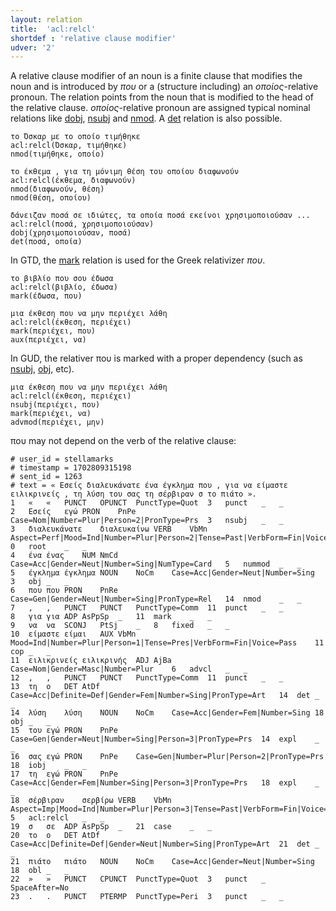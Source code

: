 ```yaml
---
layout: relation
title:  'acl:relcl'
shortdef : 'relative clause modifier'
udver: '2'
---
```


A relative clause modifier of an noun is a finite clause that modifies the noun and is introduced by *που* or a (structure including) an *οποίος*-relative pronoun. The relation points from the noun that is modified to the head of the relative clause. *οποίος*-relative pronoun are assigned typical nominal relations like  [dobj](obj), [nsubj](nsubj) and [nmod](nmod). A [det](det) relation is also possible.

~~~ sdparse
το Όσκαρ με το οποίο τιμήθηκε
acl:relcl(Όσκαρ, τιμήθηκε)
nmod(τιμήθηκε, οποίο)
~~~

~~~ sdparse
το έκθεμα , για τη μόνιμη θέση του οποίου διαφωνούν
acl:relcl(έκθεμα, διαφωνούν)
nmod(διαφωνούν, θέση)
nmod(θέση, οποίου)
~~~

~~~ sdparse
δάνειζαν ποσά σε ιδιώτες, τα οποία ποσά εκείνοι χρησιμοποιούσαν ...
acl:relcl(ποσά, χρησιμοποιούσαν)
dobj(χρησιμοποιούσαν, ποσά)
det(ποσά, οποία)
~~~

In GTD, the [mark](mark) relation is used for the Greek relativizer *που*.

~~~ sdparse
το βιβλίο που σου έδωσα
acl:relcl(βιβλίο, έδωσα)
mark(έδωσα, που)
~~~

~~~ sdparse
μια έκθεση που να μην περιέχει λάθη
acl:relcl(έκθεση, περιέχει)
mark(περιέχει, που)
aux(περιέχει, να)
~~~~


In GUD, the relativer που is marked with a proper dependency (such as [nsubj](), [obj](), etc).

~~~ sdparse
μια έκθεση που να μην περιέχει λάθη
acl:relcl(έκθεση, περιέχει)
nsubj(περιέχει, που)
mark(περιέχει, να)
advmod(περιέχει, μην)
~~~

 που may not depend on the verb of the relative clause:
 
~~~ conllu
# user_id = stellamarks
# timestamp = 1702809315198
# sent_id = 1263
# text = « Εσείς διαλευκάνατε ένα έγκλημα που , για να είμαστε ειλικρινείς , τη λύση του σας τη σέρβιραν σ το πιάτο ».
1	«	«	PUNCT	OPUNCT	PunctType=Quot	3	punct	_	_
2	Εσείς	εγώ	PRON	PnPe	Case=Nom|Number=Plur|Person=2|PronType=Prs	3	nsubj	_	_
3	διαλευκάνατε	διαλευκαίνω	VERB	VbMn	Aspect=Perf|Mood=Ind|Number=Plur|Person=2|Tense=Past|VerbForm=Fin|Voice=Act	0	root	_	_
4	ένα	ένας	NUM	NmCd	Case=Acc|Gender=Neut|Number=Sing|NumType=Card	5	nummod	_	_
5	έγκλημα	έγκλημα	NOUN	NoCm	Case=Acc|Gender=Neut|Number=Sing	3	obj	_	_
6	που	που	PRON	PnRe	Case=Gen|Gender=Neut|Number=Sing|PronType=Rel	14	nmod	_	_
7	,	,	PUNCT	PUNCT	PunctType=Comm	11	punct	_	_
8	για	για	ADP	AsPpSp	_	11	mark	_	_
9	να	να	SCONJ	PtSj	_	8	fixed	_	_
10	είμαστε	είμαι	AUX	VbMn	Mood=Ind|Number=Plur|Person=1|Tense=Pres|VerbForm=Fin|Voice=Pass	11	cop	_	_
11	ειλικρινείς	ειλικρινής	ADJ	AjBa	Case=Nom|Gender=Masc|Number=Plur	6	advcl	_	_
12	,	,	PUNCT	PUNCT	PunctType=Comm	11	punct	_	_
13	τη	ο	DET	AtDf	Case=Acc|Definite=Def|Gender=Fem|Number=Sing|PronType=Art	14	det	_	_
14	λύση	λύση	NOUN	NoCm	Case=Acc|Gender=Fem|Number=Sing	18	obj	_	_
15	του	εγώ	PRON	PnPe	Case=Gen|Gender=Neut|Number=Sing|Person=3|PronType=Prs	14	expl	_	_
16	σας	εγώ	PRON	PnPe	Case=Gen|Number=Plur|Person=2|PronType=Prs	18	iobj	_	_
17	τη	εγώ	PRON	PnPe	Case=Acc|Gender=Fem|Number=Sing|Person=3|PronType=Prs	18	expl	_	_
18	σέρβιραν	σερβίρω	VERB	VbMn	Aspect=Imp|Mood=Ind|Number=Plur|Person=3|Tense=Past|VerbForm=Fin|Voice=Act	5	acl:relcl	_	_
19	σ	σε	ADP	AsPpSp	_	21	case	_	_
20	το	ο	DET	AtDf	Case=Acc|Definite=Def|Gender=Neut|Number=Sing|PronType=Art	21	det	_	_
21	πιάτο	πιάτο	NOUN	NoCm	Case=Acc|Gender=Neut|Number=Sing	18	obl	_	_
22	»	»	PUNCT	CPUNCT	PunctType=Quot	3	punct	_	SpaceAfter=No
23	.	.	PUNCT	PTERMP	PunctType=Peri	3	punct	_	_
~~~


<!---
TODO: Revisit arguments for pou being a marker or a relative pronoun
-->
<!-- Interlanguage links updated Po 6. listopadu 2023, 21:42:15 CET -->
